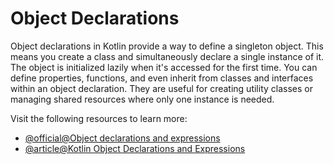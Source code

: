 # Object Declarations

Object declarations in Kotlin provide a way to define a singleton object. This means you create a class and simultaneously declare a single instance of it. The object is initialized lazily when it's accessed for the first time. You can define properties, functions, and even inherit from classes and interfaces within an object declaration. They are useful for creating utility classes or managing shared resources where only one instance is needed.

Visit the following resources to learn more:

- [@official@Object declarations and expressions](https://kotlinlang.org/docs/object-declarations.html#object-declarations.md)
- [@article@Kotlin Object Declarations and Expressions](https://www.programiz.com/kotlin-programming/object-singleton)